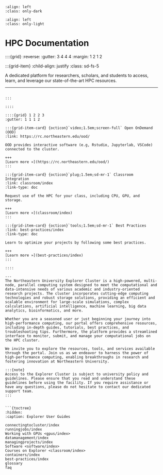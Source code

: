 <!--#  NEU's HPC Docs-->
```{image} images/NU_logo_white.png
:align: left
:class: only-dark
```

```{image} images/NU_logo_black.png
:align: left
:class: only-light
```

# HPC Documentation
::::{grid}
:reverse:
:gutter: 3 4 4 4
:margin: 1 2 1 2

:::{grid-item}
:child-align: justify
:class: sd-fs-5

A dedicated platform for researchers, scholars, and students to access, learn, and leverage our state-of-the-art HPC resources.

---
````{div}

:::

::::

::::{grid} 1 2 2 3
:gutter: 1 1 1 2

:::{grid-item-card} {octicon}`video;1.5em;screen-full` Open OnDemand (OOD)
:link: https://rc.northeastern.edu/ood/

OOD provides interactive software (e.g, Rstudio, Jupyterlab, VSCode) connected to the cluster.

+++
[Learn more »](https://rc.northeastern.edu/ood/)
:::

:::{grid-item-card} {octicon}`plug;1.5em;sd-mr-1` Classroom Integration
:link: classroom/index
:link-type: doc

Request use of the HPC for your class, including CPU, GPU, and storage.

+++
[Learn more »](classroom/index)
:::

:::{grid-item-card} {octicon}`tools;1.5em;sd-mr-1` Best Practices
:link: best-practices/index
:link-type: doc

Learn to optimize your projects by following some best practices.

+++
[Learn more »](best-practices/index)
:::

::::

---
The Northeastern University Explorer Cluster is a high-powered, multi-node, parallel computing system designed to meet the computational and data-intensive needs of various academic and industry-oriented research projects. The cluster incorporates cutting-edge computing technologies and robust storage solutions, providing an efficient and scalable environment for large-scale simulations, complex calculations, artificial intelligence, machine learning, big data analytics, bioinformatics, and more.

Whether you are a seasoned user or just beginning your journey into high-performance computing, our portal offers comprehensive resources, including in-depth guides, tutorials, best practices, and troubleshooting tips. Furthermore, the platform provides a streamlined interface to monitor, submit, and manage your computational jobs on the HPC cluster.

We invite you to explore the resources, tools, and services available through the portal. Join us as we endeavor to harness the power of high-performance computing, enabling breakthroughs in research and fostering innovation at Northeastern University.

:::{note}
Access to the Explorer Cluster is subject to university policy and guidelines. Please ensure that you read and understand these guidelines before using the facility. If you require assistance or have any questions, please do not hesitate to contact our dedicated support team.
:::


```{toctree}
:hidden:
:caption: Explorer User Guides

connectingtocluster/index
runningjobs/index
Working with GPUs <gpus/index>
datamanagement/index
managingprojects/index
Software <software/index>
Courses on Explorer <classroom/index>
containers/index
best-practices/index
glossary
faq
